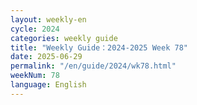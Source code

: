 ```yaml
---
layout: weekly-en
cycle: 2024
categories: weekly guide
title: "Weekly Guide：2024-2025 Week 78"
date: 2025-06-29
permalink: "/en/guide/2024/wk78.html"
weekNum: 78
language: English
---
```

